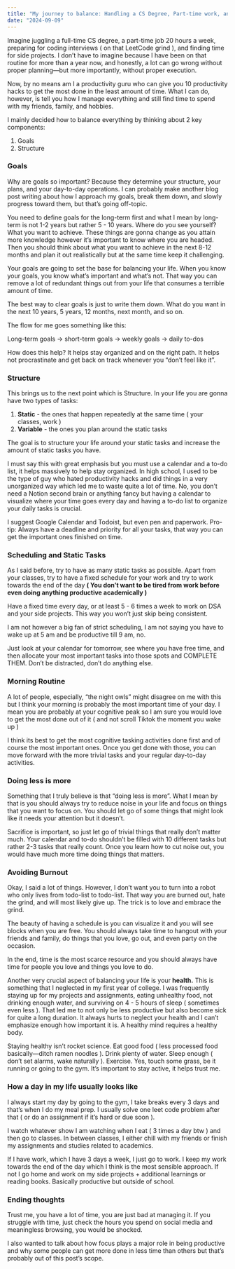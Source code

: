```yaml
---
title: "My journey to balance: Handling a CS Degree, Part-time work, and side projects"
date: "2024-09-09"
---
```


Imagine juggling a full-time CS degree, a part-time job 20 hours a week, preparing for coding interviews ( on that LeetCode grind ), and finding time for side projects. I don’t have to imagine because I have been on that routine for more than a year now, and honestly, a lot can go wrong without proper planning—but more importantly, without proper execution. 

Now, by no means am I a productivity guru who can give you 10 productivity hacks to get the most done in the least amount of time. What I can do, however, is tell you how I manage everything and still find time to spend with my friends, family, and hobbies. 

I mainly decided how to balance everything by thinking about 2 key components:

1. Goals
2. Structure

### Goals

Why are goals so important? Because they determine your structure, your plans, and your day-to-day operations. I can probably make another blog post writing about how I approach my goals, break them down, and slowly progress toward them, but that’s going off-topic. 

You need to define goals for the long-term first and what I mean by long-term is not 1-2 years but rather 5 - 10 years. Where do you see yourself? What you want to achieve.  These things are gonna change as you attain more knowledge however it’s important to know where you are headed. Then you should think about what you want to achieve in the next 8-12 months and plan it out realistically but at the same time keep it challenging. 

Your goals are going to set the base for balancing your life. When you know your goals, you know what’s important and what’s not. That way you can remove a lot of redundant things out from your life that consumes a terrible amount of time. 

The best way to clear goals is just to write them down. What do you want in the next 10 years, 5 years, 12 months, next month, and so on.  

The flow for me goes something like this:

Long-term goals → short-term goals → weekly goals → daily to-dos

How does this help? It helps stay organized and on the right path. It helps not procrastinate and get back on track whenever you “don’t feel like it”. 

### Structure

This brings us to the next point which is Structure. In your life you are gonna have two types of tasks:

1. **Static** - the ones that happen repeatedly at the same time ( your classes, work )
2. **Variable** - the ones you plan around the static tasks 

The goal is to structure your life around your static tasks and increase the amount of static tasks you have. 

I must say this with great emphasis but you must use a calendar and a to-do list, it helps massively to help stay organized. In high school, I used to be the type of guy who hated productivity hacks and did things in a very unorganized way which led me to waste quite a lot of time. No, you don’t need a Notion second brain or anything fancy but having a calendar to visualize where your time goes every day and having a to-do list to organize your daily tasks is crucial. 

I suggest Google Calendar and Todoist, but even pen and paperwork. Pro-tip: Always have a deadline and priority for all your tasks, that way you can get the important ones finished on time. 

### Scheduling and Static Tasks

As I said before, try to have as many static tasks as possible. Apart from your classes, try to have a fixed schedule for your work and try to work towards the end of the day **( You don’t want to be tired from work before even doing anything productive academically )**

Have a fixed time every day, or at least 5 - 6 times a week to work on DSA and your side projects. This way you won’t just skip being consistent. 

I am not however a big fan of strict scheduling, I am not saying you have to wake up at 5 am and be productive till 9 am, no. 

Just look at your calendar for tomorrow, see where you have free time, and then allocate your most important tasks into those spots and COMPLETE THEM. Don’t be distracted, don’t do anything else. 

### Morning Routine

A lot of people, especially, “the night owls” might disagree on me with this but I think your morning is probably the most important time of your day. I mean you are probably at your cognitive peak so I am sure you would love to get the most done out of it ( and not scroll Tiktok the moment you wake up )

I think its best to get the most cognitive tasking activities done first and of course the most important ones. Once you get done with those, you can move forward with the more trivial tasks and your regular day-to-day activities. 

### Doing less is more

Something that I truly believe is that “doing less is more”. What I mean by that is you should always try to reduce noise in your life and focus on things that you want to focus on. You should let go of some things that might look like it needs your attention but it doesn’t.  

Sacrifice is important, so just let go of trivial things that really don’t matter much. Your calendar and to-do shouldn’t be filled with 10 different tasks but rather 2-3 tasks that really count. Once you learn how to cut noise out, you would have much more time doing things that matters.

### Avoiding Burnout

Okay, I said a lot of things. However, I don’t want you to turn into a robot who only lives from todo-list to todo-list. That way you are burned out, hate the grind, and will most likely give up. The trick is to love and embrace the grind. 

The beauty of having a schedule is you can visualize it and you will see blocks when you are free. You should always take time to hangout with your friends and family, do things that you love, go out, and even party on the occasion. 

In the end, time is the most scarce resource and you should always have time for people you love and things you love to do. 

Another very crucial aspect of balancing your life is your **health.** This is something that I neglected in my first year of college. I was frequently staying up for my projects and assignments, eating unhealthy food, not drinking enough water, and surviving on 4 - 5 hours of sleep ( sometimes even less ). That led me to not only be less productive but also become sick for quite a long duration. It always hurts to neglect your health and I can’t emphasize enough how important it is. A healthy mind requires a healthy body. 

Staying healthy isn’t rocket science. Eat good food ( less processed food basically—ditch ramen noodles ). Drink plenty of water. Sleep enough ( don’t set alarms, wake naturally ). Exercise. Yes, touch some grass, be it running or going to the gym. It’s important to stay active, it helps trust me. 

### How a day in my life usually looks like

I always start my day by going to the gym, I take breaks every 3 days and that’s when I do my meal prep. I usually solve one leet code problem after that ( or do an assignment if it’s hard or due soon ). 

I watch whatever show I am watching when I eat ( 3 times a day btw ) and then go to classes. In between classes, I either chill with my friends or finish my assignments and studies related to academics. 

If I have work, which I have 3 days a week, I just go to work. I keep my work towards the end of the day which I think is the most sensible approach. If not I go home and work on my side projects + additional learnings or reading books. Basically productive but outside of school. 

### Ending thoughts

Trust me, you have a lot of time, you are just bad at managing it. If you struggle with time, just check the hours you spend on social media and meaningless browsing, you would be shocked. 

I also wanted to talk about how focus plays a major role in being productive and why some people can get more done in less time than others but that’s probably out of this post’s scope.